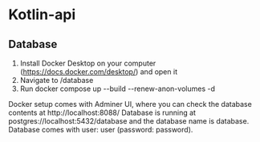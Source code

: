 # Kotlin-api

## Database
1. Install Docker Desktop on your computer (https://docs.docker.com/desktop/) and open it
2. Navigate to /database
3. Run docker compose up --build --renew-anon-volumes -d

Docker setup comes with Adminer UI, where you can check the database contents at http://localhost:8088/
Database is running at postgres://localhost:5432/database and the database name is database. Database comes with user: user (password: password).

